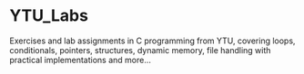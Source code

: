 # YTU_Labs
Exercises and lab assignments in C programming from YTU, covering loops, conditionals, pointers, structures, dynamic memory, file handling with practical implementations and more...
